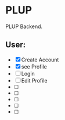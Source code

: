 # PLUP

PLUP Backend.

## User:

- [x] Create Account
- [x] see Profile
- [ ] Login
- [ ] Edit Profile
- [ ]
- [ ]
- [ ]
- [ ]
- [ ]

